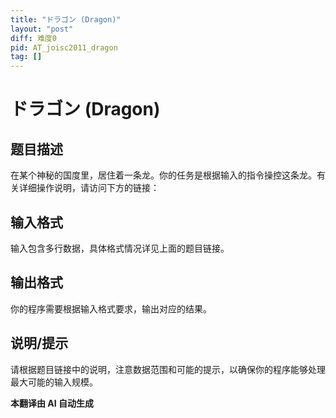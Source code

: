 ```yaml
---
title: "ドラゴン (Dragon)"
layout: "post"
diff: 难度0
pid: AT_joisc2011_dragon
tag: []
---
```


# ドラゴン (Dragon)

## 题目描述

在某个神秘的国度里，居住着一条龙。你的任务是根据输入的指令操控这条龙。有关详细操作说明，请访问下方的链接：

[题目详细描述链接]: https://atcoder.jp/contests/joisc2011/tasks/joisc2011_dragon

## 输入格式

输入包含多行数据，具体格式情况详见上面的题目链接。

## 输出格式

你的程序需要根据输入格式要求，输出对应的结果。

## 说明/提示

请根据题目链接中的说明，注意数据范围和可能的提示，以确保你的程序能够处理最大可能的输入规模。

 **本翻译由 AI 自动生成**

